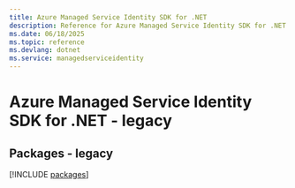 ```yaml
---
title: Azure Managed Service Identity SDK for .NET
description: Reference for Azure Managed Service Identity SDK for .NET
ms.date: 06/18/2025
ms.topic: reference
ms.devlang: dotnet
ms.service: managedserviceidentity
---
```

# Azure Managed Service Identity SDK for .NET - legacy
## Packages - legacy
[!INCLUDE [packages](managed-service-identity-index.md)]